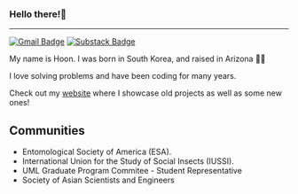 ### Hello there!👋

---
[![Gmail Badge](https://img.shields.io/badge/-bhoonkang@gmail.com-c14438?style=flat-square&logo=Gmail&logoColor=white&link=mailto:mailharshkhatri@gmail.com)](mailto:mailharshkhatri@gmail.com)
[![Substack Badge](https://img.shields.io/badge/-Substack-FF4500?style=flat-square&logo=substack&logoColor=white)](https://hoonkang.substack.com/)

My name is Hoon. I was born in South Korea, and raised in Arizona 🌵🌵

I love solving problems and have been coding for many years.

Check out my [website](https://hoonkang.net) where I showcase old projects as well as some new ones!

## Communities
* Entomological Society of America (ESA).
* International Union for the Study of Social Insects (IUSSI).
* UML Graduate Program Commitee - Student Representative
* Society of Asian Scientists and Engineers
